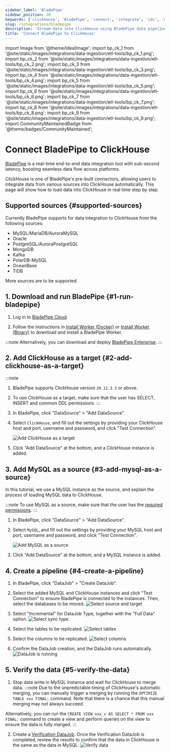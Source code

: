 ```yaml
---
sidebar_label: 'BladePipe'
sidebar_position: 20
keywords: ['clickhouse', 'BladePipe', 'connect', 'integrate', 'cdc', 'etl', 'data integration']
slug: /integrations/bladepipe
description: 'Stream data into ClickHouse using BladePipe data pipelines'
title: 'Connect BladePipe to ClickHouse'
---
```


import Image from '@theme/IdealImage';
import bp_ck_1 from '@site/static/images/integrations/data-ingestion/etl-tools/bp_ck_1.png';
import bp_ck_2 from '@site/static/images/integrations/data-ingestion/etl-tools/bp_ck_2.png';
import bp_ck_3 from '@site/static/images/integrations/data-ingestion/etl-tools/bp_ck_3.png';
import bp_ck_4 from '@site/static/images/integrations/data-ingestion/etl-tools/bp_ck_4.png';
import bp_ck_5 from '@site/static/images/integrations/data-ingestion/etl-tools/bp_ck_5.png';
import bp_ck_6 from '@site/static/images/integrations/data-ingestion/etl-tools/bp_ck_6.png';
import bp_ck_7 from '@site/static/images/integrations/data-ingestion/etl-tools/bp_ck_7.png';
import bp_ck_8 from '@site/static/images/integrations/data-ingestion/etl-tools/bp_ck_8.png';
import bp_ck_9 from '@site/static/images/integrations/data-ingestion/etl-tools/bp_ck_9.png';
import CommunityMaintainedBadge from '@theme/badges/CommunityMaintained';

# Connect BladePipe to ClickHouse

<CommunityMaintainedBadge/>


<a href="https://www.bladepipe.com/" target="_blank">BladePipe</a> is a real-time end-to-end data integration tool with sub-second latency, boosting seamless data flow across platforms. 

ClickHouse is one of BladePipe's pre-built connectors, allowing users to integrate data from various sources into ClickHouse automatically. This page will show how to load data into ClickHouse in real time step by step.

## Supported sources {#supported-sources}
Currently BladePipe supports for data integration to ClickHouse from the following sources:
- MySQL/MariaDB/AuroraMySQL
- Oracle
- PostgreSQL/AuroraPostgreSQL
- MongoDB
- Kafka
- PolarDB-MySQL
- OceanBase
- TiDB

More sources are to be supported.


## 1. Download and run BladePipe {#1-run-bladepipe}
1. Log in to <a href="https://www.bladepipe.com/" target="_blank">BladePipe Cloud</a>.

2. Follow the instructions in <a href="https://doc.bladepipe.com/productOP/byoc/installation/install_worker_docker" target="_blank">Install Worker (Docker)</a> or <a href="https://doc.bladepipe.com/productOP/byoc/installation/install_worker_binary" target="_blank">Install Worker (Binary)</a> to download and install a BladePipe Worker.

  :::note
  Alternatively, you can download and deploy <a href="https://doc.bladepipe.com/productOP/onPremise/installation/install_all_in_one_binary" target="_blank">BladePipe Enterprise</a>.
  :::

## 2. Add ClickHouse as a target {#2-add-clickhouse-as-a-target}

  :::note
  1. BladePipe supports ClickHouse version `20.12.3.3` or above.
  2. To use ClickHouse as a target, make sure that the user has SELECT, INSERT and common DDL permissions. 
  :::

1. In BladePipe, click "DataSource" > "Add DataSource".

2. Select `ClickHouse`, and fill out the settings by providing your ClickHouse host and port, username and password, and click "Test Connection".

    <Image img={bp_ck_1} size="lg" border alt="Add ClickHouse as a target" />

3. Click "Add DataSource" at the bottom, and a ClickHouse instance is added.

## 3. Add MySQL as a source {#3-add-mysql-as-a-source}
In this tutorial, we use a MySQL instance as the source, and explain the process of loading MySQL data to ClickHouse.

:::note
To use MySQL as a source, make sure that the user has the <a href="https://doc.bladepipe.com/dataMigrationAndSync/datasource_func/MySQL/privs_for_mysql" target="_blank">required permissions</a>. 
:::

1. In BladePipe, click "DataSource" > "Add DataSource".

2. Select `MySQL`, and fill out the settings by providing your MySQL host and port, username and password, and click "Test Connection".

    <Image img={bp_ck_2} size="lg" border alt="Add MySQL as a source" />

3. Click "Add DataSource" at the bottom, and a MySQL instance is added.


## 4. Create a pipeline {#4-create-a-pipeline}

1. In BladePipe, click "DataJob" > "Create DataJob".

2. Select the added MySQL and ClickHouse instances and click "Test Connection" to ensure BladePipe is connected to the instances. Then, select the databases to be moved.
   <Image img={bp_ck_3} size="lg" border alt="Select source and target" />

3. Select "Incremental" for DataJob Type, together with the "Full Data" option.
   <Image img={bp_ck_4} size="lg" border alt="Select sync type" />


4. Select the tables to be replicated.
   <Image img={bp_ck_5} size="lg" border alt="Select tables" />

5. Select the columns to be replicated.
   <Image img={bp_ck_6} size="lg" border alt="Select columns" />


6. Confirm the DataJob creation, and the DataJob runs automatically.
    <Image img={bp_ck_8} size="lg" border alt="DataJob is running" />


## 5. Verify the data {#5-verify-the-data}
1. Stop data write in MySQL instance and wait for ClickHouse to merge data.
:::note
Due to the unpredictable timing of ClickHouse's automatic merging, you can manually trigger a merging by running the `OPTIMIZE TABLE xxx FINAL;` command. Note that there is a chance that this manual merging may not always succeed.

Alternatively, you can run the `CREATE VIEW xxx_v AS SELECT * FROM xxx FINAL;` command to create a view and perform queries on the view to ensure the data is fully merged.
:::

2. Create a <a href="https://doc.bladepipe.com/operation/job_manage/create_job/create_period_verification_correction_job" target="_blank">Verification DataJob</a>. Once the Verification DataJob is completed, review the results to confirm that the data in ClickHouse is the same as the data in MySQL.
   <Image img={bp_ck_9} size="lg" border alt="Verify data" />

